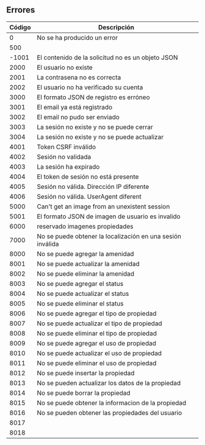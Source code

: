 ## Errores

| Código | Descripción                                                |
|--------|------------------------------------------------------------|
| 0      | No se ha producido un error                                |
| 500    |                                                            |
| -1001  | El contenido de la solicitud no es un objeto JSON          |
| 2000   | El usuario no existe                                       |
| 2001   | La contrasena no es correcta                               |
| 2002   | El usuario no ha verificado su cuenta                      |
| 3000   | El formato JSON de registro es erróneo                     |
| 3001   | El email ya está registrado                                |
| 3002   | El email no pudo ser enviado                               |
| 3003   | La sesión no existe y no se puede cerrar                   |
| 3004   | La sesión no existe y no se puede actualizar               |
| 4001   | Token CSRF inválido                                        |
| 4002   | Sesión no validada                                         |
| 4003   | La sesión ha expirado                                      |
| 4004   | El token de sesión no está presente                        |
| 4005   | Sesión no válida. Dirección IP diferente                   |
| 4006   | Sesión no válida. UserAgent diferent                       |
| 5000   | Can't get an image from an unexistent session              |
| 5001   | El formato JSON de imagen de usuario es invalido           |
| 6000   | reservado imagenes propiedades                             |
| 7000   | No se puede obtener la localización en una sesión inválida |
| 8000   | No se puede agregar la amenidad                            |
| 8001   | No se puede actualizar la amenidad                         |
| 8002   | No se puede eliminar la amenidad                           |
| 8003   | No se puede agregar el status                              |
| 8004   | No se puede actualizar el status                           |
| 8005   | No se puede eliminar el status                             |
| 8006   | No se puede agregar el tipo de propiedad                   |
| 8007   | No se puede actualizar el tipo de propiedad                |
| 8008   | No se puede eliminar el tipo de propiedad                  |
| 8009   | No se puede agregar el uso de propiedad                    |
| 8010   | No se puede actualizar el uso de propiedad                 |
| 8011   | No se puede eliminar el uso de propiedad                   |
| 8012   | No se puede insertar la propiedad                          |
| 8013   | No se pueden actualizar los datos de la propiedad          |
| 8014   | No se puede borrar la propiedad                            |
| 8015   | No se puede obtener la informacion de la propiedad         |
| 8016   | No se pueden obtener las propiedades del usuario           |
| 8017   |                                                            |
| 8018   |                                                            |



